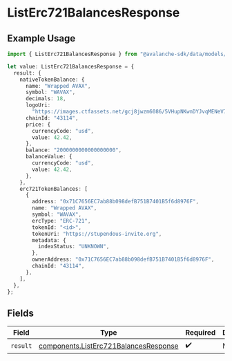 # ListErc721BalancesResponse

## Example Usage

```typescript
import { ListErc721BalancesResponse } from "@avalanche-sdk/data/models/operations";

let value: ListErc721BalancesResponse = {
  result: {
    nativeTokenBalance: {
      name: "Wrapped AVAX",
      symbol: "WAVAX",
      decimals: 18,
      logoUri:
        "https://images.ctfassets.net/gcj8jwzm6086/5VHupNKwnDYJvqMENeV7iJ/fdd6326b7a82c8388e4ee9d4be7062d4/avalanche-avax-logo.svg",
      chainId: "43114",
      price: {
        currencyCode: "usd",
        value: 42.42,
      },
      balance: "2000000000000000000",
      balanceValue: {
        currencyCode: "usd",
        value: 42.42,
      },
    },
    erc721TokenBalances: [
      {
        address: "0x71C7656EC7ab88b098defB751B7401B5f6d8976F",
        name: "Wrapped AVAX",
        symbol: "WAVAX",
        ercType: "ERC-721",
        tokenId: "<id>",
        tokenUri: "https://stupendous-invite.org",
        metadata: {
          indexStatus: "UNKNOWN",
        },
        ownerAddress: "0x71C7656EC7ab88b098defB751B7401B5f6d8976F",
        chainId: "43114",
      },
    ],
  },
};
```

## Fields

| Field                                                                                          | Type                                                                                           | Required                                                                                       | Description                                                                                    |
| ---------------------------------------------------------------------------------------------- | ---------------------------------------------------------------------------------------------- | ---------------------------------------------------------------------------------------------- | ---------------------------------------------------------------------------------------------- |
| `result`                                                                                       | [components.ListErc721BalancesResponse](../../models/components/listerc721balancesresponse.md) | :heavy_check_mark:                                                                             | N/A                                                                                            |